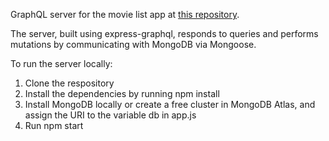 GraphQL server for the movie list app at [this repository](https://aravindh-snr.github.io/graphql-movie-list-app/).

The server, built using express-graphql, responds to queries and performs mutations by communicating with MongoDB via Mongoose.

To run the server locally:
1. Clone the respository
2. Install the dependencies by running npm install
3. Install MongoDB locally or create a free cluster in MongoDB Atlas, and assign the URI to the variable db in app.js
4. Run npm start